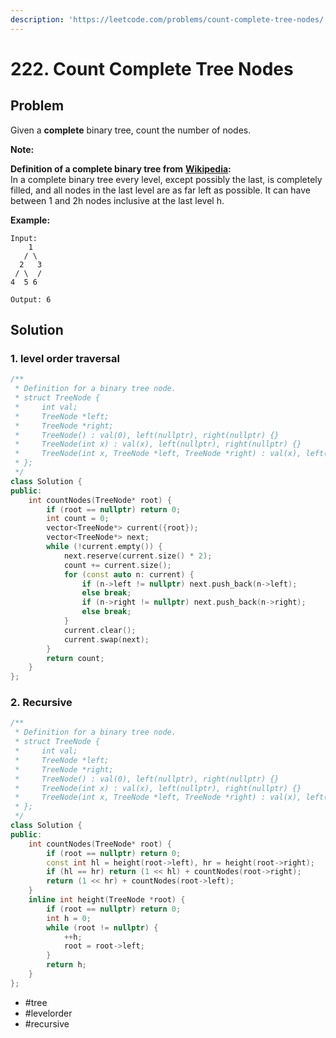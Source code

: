 ```yaml
---
description: 'https://leetcode.com/problems/count-complete-tree-nodes/'
---
```


# 222. Count Complete Tree Nodes

## Problem

Given a **complete** binary tree, count the number of nodes.

**Note:**

**Definition of a complete binary tree from** [**Wikipedia**](http://en.wikipedia.org/wiki/Binary_tree#Types_of_binary_trees)**:**  
 In a complete binary tree every level, except possibly the last, is completely filled, and all nodes in the last level are as far left as possible. It can have between 1 and 2h nodes inclusive at the last level h.

**Example:**

```text
Input: 
    1
   / \
  2   3
 / \  /
4  5 6

Output: 6
```

## Solution

### 1. level order traversal

```cpp
/**
 * Definition for a binary tree node.
 * struct TreeNode {
 *     int val;
 *     TreeNode *left;
 *     TreeNode *right;
 *     TreeNode() : val(0), left(nullptr), right(nullptr) {}
 *     TreeNode(int x) : val(x), left(nullptr), right(nullptr) {}
 *     TreeNode(int x, TreeNode *left, TreeNode *right) : val(x), left(left), right(right) {}
 * };
 */
class Solution {
public:
    int countNodes(TreeNode* root) {
        if (root == nullptr) return 0;
        int count = 0;
        vector<TreeNode*> current({root});
        vector<TreeNode*> next;
        while (!current.empty()) {
            next.reserve(current.size() * 2);
            count += current.size();
            for (const auto n: current) {
                if (n->left != nullptr) next.push_back(n->left);
                else break;
                if (n->right != nullptr) next.push_back(n->right);
                else break;
            }
            current.clear();
            current.swap(next);
        }
        return count;
    }
};
```

### 2. Recursive

```cpp
/**
 * Definition for a binary tree node.
 * struct TreeNode {
 *     int val;
 *     TreeNode *left;
 *     TreeNode *right;
 *     TreeNode() : val(0), left(nullptr), right(nullptr) {}
 *     TreeNode(int x) : val(x), left(nullptr), right(nullptr) {}
 *     TreeNode(int x, TreeNode *left, TreeNode *right) : val(x), left(left), right(right) {}
 * };
 */
class Solution {
public:
    int countNodes(TreeNode* root) {
        if (root == nullptr) return 0;
        const int hl = height(root->left), hr = height(root->right);
        if (hl == hr) return (1 << hl) + countNodes(root->right);
        return (1 << hr) + countNodes(root->left);
    }
    inline int height(TreeNode *root) {
        if (root == nullptr) return 0;
        int h = 0;
        while (root != nullptr) {
            ++h;
            root = root->left;
        }
        return h;
    }
};
```

* \#tree
* \#levelorder
* \#recursive


